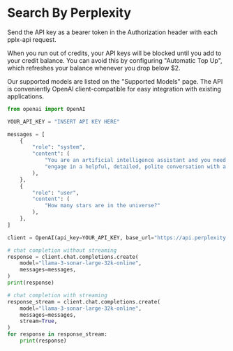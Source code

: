 # Search By Perplexity

Send the API key as a bearer token in the Authorization header with each pplx-api request.

When you run out of credits, your API keys will be blocked until you add to your credit balance. You can avoid this by configuring "Automatic Top Up", which refreshes your balance whenever you drop below $2.

Our supported models are listed on the "Supported Models" page. The API is conveniently OpenAI client-compatible for easy integration with existing applications.

```python
from openai import OpenAI

YOUR_API_KEY = "INSERT API KEY HERE"

messages = [
    {
        "role": "system",
        "content": (
            "You are an artificial intelligence assistant and you need to "
            "engage in a helpful, detailed, polite conversation with a user."
        ),
    },
    {
        "role": "user",
        "content": (
            "How many stars are in the universe?"
        ),
    },
]

client = OpenAI(api_key=YOUR_API_KEY, base_url="https://api.perplexity.ai")

# chat completion without streaming
response = client.chat.completions.create(
    model="llama-3-sonar-large-32k-online",
    messages=messages,
)
print(response)

# chat completion with streaming
response_stream = client.chat.completions.create(
    model="llama-3-sonar-large-32k-online",
    messages=messages,
    stream=True,
)
for response in response_stream:
    print(response)
```